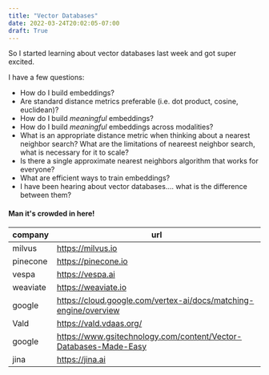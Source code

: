 ```yaml
---
title: "Vector Databases"
date: 2022-03-24T20:02:05-07:00
draft: True
---
```


So I started learning about vector databases last week and got super excited. 

I have a few questions:
 - How do I build embeddings?
 - Are standard distance metrics preferable (i.e. dot product, cosine, euclidean)?
 - How do I build _meaningful_ embeddings?
 - How do I build _meaningful_ embeddings across modalities?
 - What is an appropriate distance metric when thinking about a nearest neighbor search?
What are the limitations of neareest neighbor search, what is necessary for it to scale?
 - Is there a single approximate nearest neighbors algorithm that works for everyone?
 - What are efficient ways to train embeddings?
 - I have been hearing about vector databases.... what is the difference between them?

#### Man it's crowded in here!

 | company  | url                                                              |
 |----------|------------------------------------------------------------------|
 | milvus   | https://milvus.io                                                |
 | pinecone | https://pinecone.io                                              |
 | vespa    | https://vespa.ai                                                 |
 | weaviate | https://weaviate.io                                              |
 | google   | https://cloud.google.com/vertex-ai/docs/matching-engine/overview |
 | Vald     | https://vald.vdaas.org/                                          |
 | google   | https://www.gsitechnology.com/content/Vector-Databases-Made-Easy |
 | jina     | https://jina.ai                                                  |
